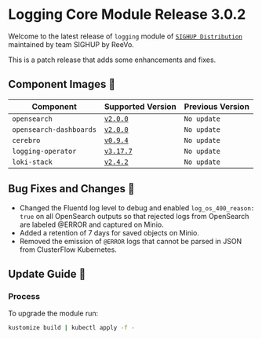 # Logging Core Module Release 3.0.2

Welcome to the latest release of `logging` module of [`SIGHUP Distribution`](https://github.com/sighupio/fury-distribution) maintained by team SIGHUP by ReeVo.

This is a patch release that adds some enhancements and fixes.

## Component Images 🚢

| Component                | Supported Version                                                                                      | Previous Version |
|--------------------------|--------------------------------------------------------------------------------------------------------|------------------|
| `opensearch`             | [`v2.0.0`](https://github.com/opensearch-project/OpenSearch/releases/tag/2.0.0)                        | `No update`      |
| `opensearch-dashboards`  | [`v2.0.0`](https://github.com/opensearch-project/OpenSearch-Dashboards/releases/tag/2.0.0)             | `No update`      |
| `cerebro`                | [`v0.9.4`](https://github.com/lmenezes/cerebro/releases/tag/v0.9.4)                                    | `No update`      |
| `logging-operator`       | [`v3.17.7`](https://github.com/banzaicloud/logging-operator/releases/tag/3.17.7)                       | `No update`      |
| `loki-stack`             | [`v2.4.2`](https://github.com/grafana/loki/releases/tag/v2.4.2)                                        | `No update`      |

## Bug Fixes and Changes 🐛

- Changed the Fluentd log level to debug and enabled `log_os_400_reason: true` on all OpenSearch outputs so that rejected logs from OpenSearch are labeled @ERROR and captured on Minio.
- Added a retention of 7 days for saved objects on Minio.
- Removed the emission of `@ERROR` logs that cannot be parsed in JSON from ClusterFlow Kubernetes.

## Update Guide 🦮

### Process

To upgrade the module run:

```bash
kustomize build | kubectl apply -f -
```

